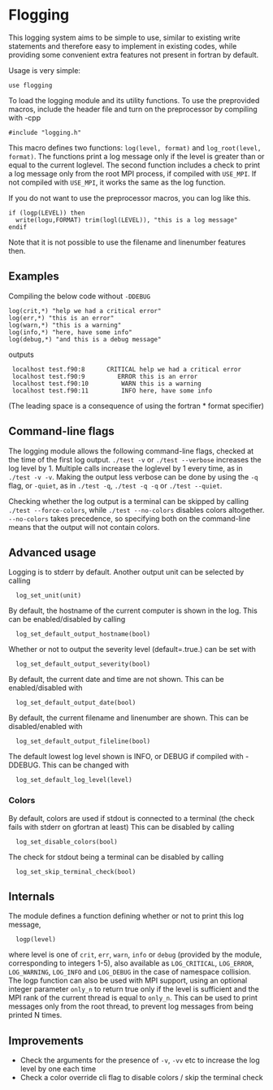 # Flogging
This logging system aims to be simple to use, similar to existing write statements and therefore easy to implement in existing codes,
while providing some convenient extra features not present in fortran by default.

Usage is very simple:
```
use flogging
```

To load the logging module and its utility functions.
To use the preprovided macros, include the header file and turn on the preprocessor by compiling with -cpp
``` 
#include "logging.h"
```
This macro defines two functions: `log(level, format)` and `log_root(level, format)`.
The functions print a log message only if the level is greater than or equal to the current loglevel.
The second function includes a check to print a log message only from the root MPI process, if compiled
with `USE_MPI`. If not compiled with `USE_MPI`, it works the same as the log function.

If you do not want to use the preprocessor macros, you can log like this.
```
if (logp(LEVEL)) then
  write(logu,FORMAT) trim(logl(LEVEL)), "this is a log message"
endif
```
Note that it is not possible to use the filename and linenumber features then.

## Examples
Compiling the below code without `-DDEBUG`
```
log(crit,*) "help we had a critical error"
log(err,*) "this is an error"
log(warn,*) "this is a warning"
log(info,*) "here, have some info"
log(debug,*) "and this is a debug message"
```
outputs
```
 localhost test.f90:8      CRITICAL help we had a critical error
 localhost test.f90:9         ERROR this is an error
 localhost test.f90:10         WARN this is a warning
 localhost test.f90:11         INFO here, have some info
```
(The leading space is a consequence of using the fortran * format specifier)

## Command-line flags
The logging module allows the following command-line flags, checked at the time of the first log output.
`./test -v` or `./test --verbose` increases the log level by 1. Multiple calls increase the loglevel by 1 every time,
as in `./test -v -v`. Making the output less verbose can be done by using the `-q` flag, or `-quiet`, as in
`./test -q`, `./test -q -q` or `./test --quiet`.

Checking whether the log output is a terminal can be skipped by calling
`./test --force-colors`, while `./test --no-colors` disables colors altogether.
`--no-colors` takes precedence, so specifying both on the command-line means that the output will not contain colors.

## Advanced usage
Logging is to stderr by default. Another output unit can be selected by calling
```
  log_set_unit(unit)
```

By default, the hostname of the current computer is shown in the log. This can be
enabled/disabled by calling
```
  log_set_default_output_hostname(bool)
```
Whether or not to output the severity level (default=.true.) can be set with
```
  log_set_default_output_severity(bool)
```
By default, the current date and time are not shown. This can be enabled/disabled with
```
  log_set_default_output_date(bool)
```
By default, the current filename and linenumber are shown. This can be disabled/enabled with
```
  log_set_default_output_fileline(bool)
```
The default lowest log level shown is INFO, or DEBUG if compiled with -DDEBUG. This can be
changed with
```
  log_set_default_log_level(level)
```
### Colors
By default, colors are used if stdout is connected to a terminal (the check fails with stderr on gfortran at least)
This can be disabled by calling
```
  log_set_disable_colors(bool)
```
The check for stdout being a terminal can be disabled by calling
```
  log_set_skip_terminal_check(bool)
```

## Internals
The module defines a function defining whether or not to print this log message,
```
  logp(level)
```
where level is one of `crit`, `err`, `warn`, `info` or `debug` (provided by the module, corresponding to integers 1-5),
also available as `LOG_CRITICAL`, `LOG_ERROR`, `LOG_WARNING`, `LOG_INFO` and `LOG_DEBUG` in the case of namespace collision.
The logp function can also be used with MPI support, using an optional integer parameter `only_n` to return true
only if the level is sufficient and the MPI rank of the current thread is equal to `only_n`.
This can be used to print messages only from the root thread, to prevent log messages from being printed N times.


## Improvements
- Check the arguments for the presence of `-v`, `-vv` etc to increase the log level by one each time
- Check a color override cli flag to disable colors / skip the terminal check
